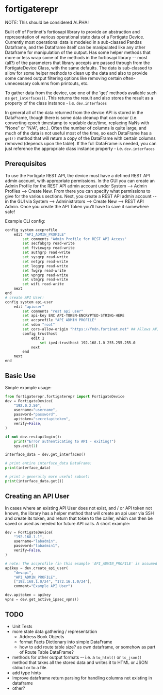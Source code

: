 # fortigaterepr

NOTE:  This should be considered ALPHA!

Built off of Fortinet's fortiosapi library to provide an abstraction and representation of various operational state data of a Fortigate Device.  Currently most operational data is modeled in a sub-classed Pandas Dataframe, and the Dataframe itself can be manipulated like any other Dataframe for manipulation of the output.  Has some helper methods that more or less wrap some of the methods in the fortiosapi library -- most (all?) of the parameters that library accepts are passed through from the FortigateDevice Class, with the same defaults.  The data is sub-classed to allow for some helper methods to clean up the data and also to provide some canned output filtering options like removing certain often-unnecessary columns from printouts, etc.

To gather data from the device, use one of the 'get' methods available such as `get_interfaces()`.  This returns the result and also stores the result as a property of the class instance - i.e. `dev.interfaces`

In general all of the data returned from the device API is stored in the DataFrame, though there is some data cleanup that can occur (i.e. converting epoch timestamp to readable date/time, replacing NaNs with "None" or "N/A", etc.).  Often the number of columns is quite large, and much of the data is not useful most of the time, so each DataFrame has a `get()` method that will return a copy of the DataFrame with certain columns removed (depends upon the table).  If the full DataFrame is needed, you can just reference the appropriate class instance property - i.e. `dev.interfaces`

## Prerequisites

To use the Fortigate REST API, the device must have a defined REST API admin account, with appropriate permissions.  In the GUI you can create an Admin Profile for the REST API admin account under System --> Admin Profiles --> Create New.  From there you can specify what permissions to give for the various sections.  Next, you create a REST API admin account -- in the GUI via System --> Administrators --> Create New --> REST API Admin.  Once you create the API Token you'll have to save it somewhere safe!

Example CLI config:

```bash
config system accprofile
    edit "API_ADMIN_PROFILE"
        set comments "Admin Profile for REST API Access"
        set secfabgrp read-write
        set ftviewgrp read-write
        set authgrp read-write
        set sysgrp read-write
        set netgrp read-write
        set loggrp read-write
        set fwgrp read-write
        set vpngrp read-write
        set utmgrp read-write
        set wifi read-write
    next
end
# create API User:
config system api-user
    edit "apiuser"
        set comments "rest api user"
        set api-key ENC API-TOKEN-ENCRYPTED-STRING-HERE
        set accprofile "API_ADMIN_PROFILE"
        set vdom "root"
        set cors-allow-origin "https://fndn.fortinet.net" ## Allows API exploration with FNDN
        config trusthost
            edit 1
                set ipv4-trusthost 192.168.1.0 255.255.255.0
            next
        end
    next
end
```

## Basic Use

Simple example usage:

```python
from fortigaterepr.fortigaterepr import FortigateDevice
dev = FortigateDevice(
    "192.0.2.50",
    username="username",
    password="password",
    apitoken="secretapitoken",
    verify=False,
)

if not dev.restapilogin():
    print("Error authenticating to API - exiting!")
    sys.exit(1)

interface_data = dev.get_interfaces()

# print entire interface_data DataFrame:
print(interface_data)

# print a generally more useful subset:
print(interface_data.get())
```

## Creating an API User

In cases where an existing API User does not exist, and / or API token not known, the library has a helper method that will create an api user via SSH and create its token, and return that token to the caller, which can then be saved or used as needed for future API calls.  A short example:

```python
dev = FortigateDevice(
    "192.168.1.1",
    username="labadmin",
    password="labadmin1",
    verify=False,
)

# note: The accprofile (in this example 'API_ADMIN_PROFILE' is assumed to already have been created with appropriate permissions)
apikey = dev.create_api_user(
    "devapi",
    "API_ADMIN_PROFILE",
    ["192.168.1.0/24", "172.16.1.0/24"],
    comment="Example API User")

dev.apitoken = apikey
vpns = dev.get_active_ipsec_vpns()
```

## TODO

* Unit Tests
* more state data gathering / representation
  * Address Book Objects
  * format Facts Dictionary into simple DataFrame
  * how to add route table size?  as own dataframe, or somehow as part of Route Table DataFrame?
* methods for other output formats -- i.e. a `to_html()` or `to_json()` method that takes all the stored data and writes it to HTML or JSON stdout or to a file.
* add type hints
* Improve dataframe return parsing for handling columns not existing in dataframe
* other?
